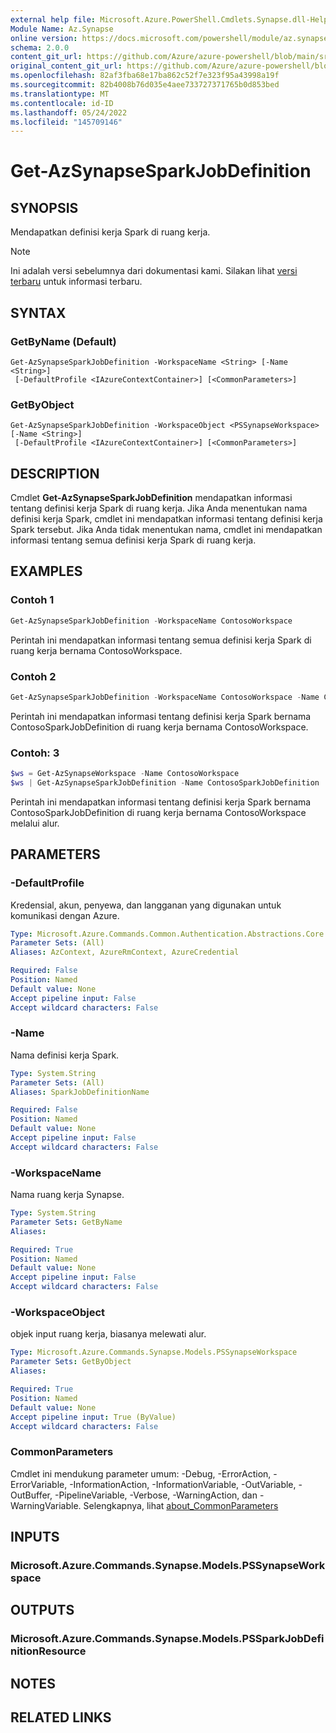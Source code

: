 ```yaml
---
external help file: Microsoft.Azure.PowerShell.Cmdlets.Synapse.dll-Help.xml
Module Name: Az.Synapse
online version: https://docs.microsoft.com/powershell/module/az.synapse/get-azsynapsesparkjobdefinition
schema: 2.0.0
content_git_url: https://github.com/Azure/azure-powershell/blob/main/src/Synapse/Synapse/help/Get-AzSynapseSparkJobDefinition.md
original_content_git_url: https://github.com/Azure/azure-powershell/blob/main/src/Synapse/Synapse/help/Get-AzSynapseSparkJobDefinition.md
ms.openlocfilehash: 82af3fba68e17ba862c52f7e323f95a43998a19f
ms.sourcegitcommit: 82b4008b76d035e4aee733727371765b0d853bed
ms.translationtype: MT
ms.contentlocale: id-ID
ms.lasthandoff: 05/24/2022
ms.locfileid: "145709146"
---
```

# Get-AzSynapseSparkJobDefinition

## SYNOPSIS
Mendapatkan definisi kerja Spark di ruang kerja.

> [!NOTE]
>Ini adalah versi sebelumnya dari dokumentasi kami. Silakan lihat [versi terbaru](/powershell/module/az.synapse/get-azsynapsesparkjobdefinition) untuk informasi terbaru.

## SYNTAX

### GetByName (Default)
```
Get-AzSynapseSparkJobDefinition -WorkspaceName <String> [-Name <String>]
 [-DefaultProfile <IAzureContextContainer>] [<CommonParameters>]
```

### GetByObject
```
Get-AzSynapseSparkJobDefinition -WorkspaceObject <PSSynapseWorkspace> [-Name <String>]
 [-DefaultProfile <IAzureContextContainer>] [<CommonParameters>]
```

## DESCRIPTION
Cmdlet **Get-AzSynapseSparkJobDefinition** mendapatkan informasi tentang definisi kerja Spark di ruang kerja. Jika Anda menentukan nama definisi kerja Spark, cmdlet ini mendapatkan informasi tentang definisi kerja Spark tersebut. Jika Anda tidak menentukan nama, cmdlet ini mendapatkan informasi tentang semua definisi kerja Spark di ruang kerja.

## EXAMPLES

### Contoh 1
```powershell
Get-AzSynapseSparkJobDefinition -WorkspaceName ContosoWorkspace
```

Perintah ini mendapatkan informasi tentang semua definisi kerja Spark di ruang kerja bernama ContosoWorkspace.

### Contoh 2
```powershell
Get-AzSynapseSparkJobDefinition -WorkspaceName ContosoWorkspace -Name ContosoJobDefinition
```

Perintah ini mendapatkan informasi tentang definisi kerja Spark bernama ContosoSparkJobDefinition di ruang kerja bernama ContosoWorkspace.

### Contoh: 3
```powershell
$ws = Get-AzSynapseWorkspace -Name ContosoWorkspace
$ws | Get-AzSynapseSparkJobDefinition -Name ContosoSparkJobDefinition
```

Perintah ini mendapatkan informasi tentang definisi kerja Spark bernama ContosoSparkJobDefinition di ruang kerja bernama ContosoWorkspace melalui alur.

## PARAMETERS

### -DefaultProfile
Kredensial, akun, penyewa, dan langganan yang digunakan untuk komunikasi dengan Azure.

```yaml
Type: Microsoft.Azure.Commands.Common.Authentication.Abstractions.Core.IAzureContextContainer
Parameter Sets: (All)
Aliases: AzContext, AzureRmContext, AzureCredential

Required: False
Position: Named
Default value: None
Accept pipeline input: False
Accept wildcard characters: False
```

### -Name
Nama definisi kerja Spark.

```yaml
Type: System.String
Parameter Sets: (All)
Aliases: SparkJobDefinitionName

Required: False
Position: Named
Default value: None
Accept pipeline input: False
Accept wildcard characters: False
```

### -WorkspaceName
Nama ruang kerja Synapse.

```yaml
Type: System.String
Parameter Sets: GetByName
Aliases:

Required: True
Position: Named
Default value: None
Accept pipeline input: False
Accept wildcard characters: False
```

### -WorkspaceObject
objek input ruang kerja, biasanya melewati alur.

```yaml
Type: Microsoft.Azure.Commands.Synapse.Models.PSSynapseWorkspace
Parameter Sets: GetByObject
Aliases:

Required: True
Position: Named
Default value: None
Accept pipeline input: True (ByValue)
Accept wildcard characters: False
```

### CommonParameters
Cmdlet ini mendukung parameter umum: -Debug, -ErrorAction, -ErrorVariable, -InformationAction, -InformationVariable, -OutVariable, -OutBuffer, -PipelineVariable, -Verbose, -WarningAction, dan -WarningVariable. Selengkapnya, lihat [about_CommonParameters](http://go.microsoft.com/fwlink/?LinkID=113216)

## INPUTS

### Microsoft.Azure.Commands.Synapse.Models.PSSynapseWorkspace

## OUTPUTS

### Microsoft.Azure.Commands.Synapse.Models.PSSparkJobDefinitionResource

## NOTES

## RELATED LINKS
